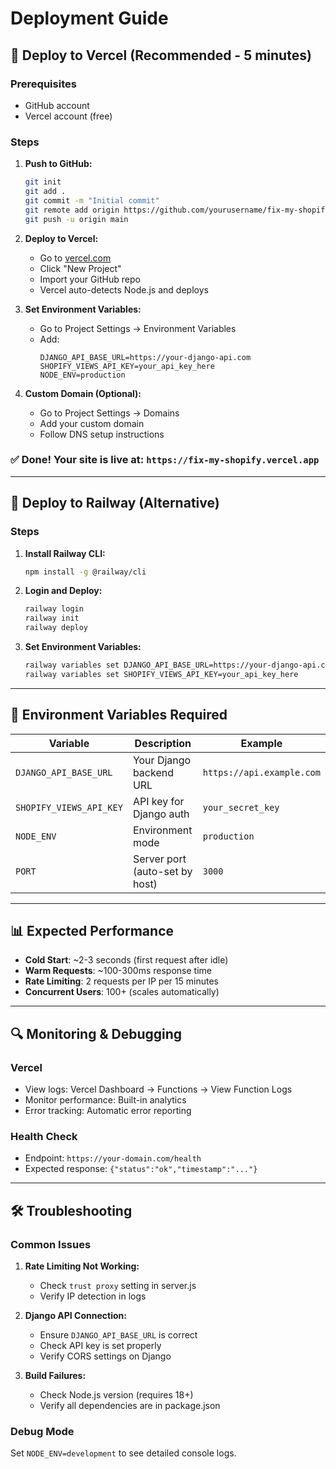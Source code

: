 # Deployment Guide

## 🚀 Deploy to Vercel (Recommended - 5 minutes)

### Prerequisites
- GitHub account
- Vercel account (free)

### Steps
1. **Push to GitHub:**
   ```bash
   git init
   git add .
   git commit -m "Initial commit"
   git remote add origin https://github.com/yourusername/fix-my-shopify.git
   git push -u origin main
   ```

2. **Deploy to Vercel:**
   - Go to [vercel.com](https://vercel.com)
   - Click "New Project"
   - Import your GitHub repo
   - Vercel auto-detects Node.js and deploys

3. **Set Environment Variables:**
   - Go to Project Settings → Environment Variables
   - Add:
     ```
     DJANGO_API_BASE_URL=https://your-django-api.com
     SHOPIFY_VIEWS_API_KEY=your_api_key_here
     NODE_ENV=production
     ```

4. **Custom Domain (Optional):**
   - Go to Project Settings → Domains
   - Add your custom domain
   - Follow DNS setup instructions

### ✅ Done! Your site is live at: `https://fix-my-shopify.vercel.app`

---

## 🚂 Deploy to Railway (Alternative)

### Steps
1. **Install Railway CLI:**
   ```bash
   npm install -g @railway/cli
   ```

2. **Login and Deploy:**
   ```bash
   railway login
   railway init
   railway deploy
   ```

3. **Set Environment Variables:**
   ```bash
   railway variables set DJANGO_API_BASE_URL=https://your-django-api.com
   railway variables set SHOPIFY_VIEWS_API_KEY=your_api_key_here
   ```

---

## 🔧 Environment Variables Required

| Variable | Description | Example |
|----------|-------------|---------|
| `DJANGO_API_BASE_URL` | Your Django backend URL | `https://api.example.com` |
| `SHOPIFY_VIEWS_API_KEY` | API key for Django auth | `your_secret_key` |
| `NODE_ENV` | Environment mode | `production` |
| `PORT` | Server port (auto-set by host) | `3000` |

---

## 📊 Expected Performance

- **Cold Start**: ~2-3 seconds (first request after idle)
- **Warm Requests**: ~100-300ms response time
- **Rate Limiting**: 2 requests per IP per 15 minutes
- **Concurrent Users**: 100+ (scales automatically)

---

## 🔍 Monitoring & Debugging

### Vercel
- View logs: Vercel Dashboard → Functions → View Function Logs
- Monitor performance: Built-in analytics
- Error tracking: Automatic error reporting

### Health Check
- Endpoint: `https://your-domain.com/health`
- Expected response: `{"status":"ok","timestamp":"..."}`

---

## 🛠 Troubleshooting

### Common Issues

1. **Rate Limiting Not Working:**
   - Check `trust proxy` setting in server.js
   - Verify IP detection in logs

2. **Django API Connection:**
   - Ensure `DJANGO_API_BASE_URL` is correct
   - Check API key is set properly
   - Verify CORS settings on Django

3. **Build Failures:**
   - Check Node.js version (requires 18+)
   - Verify all dependencies are in package.json

### Debug Mode
Set `NODE_ENV=development` to see detailed console logs.
